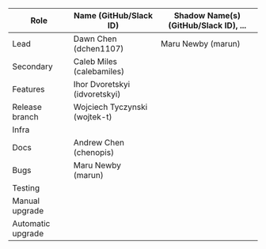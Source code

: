 |  **Role** | **Name** (**GitHub/Slack ID**)  | **Shadow Name(s) (GitHub/Slack ID), ...**
|  ------ | ------ | ------ |
|  Lead | Dawn Chen (dchen1107) | Maru Newby (marun) |
|  Secondary | Caleb Miles (calebamiles)| |
|  Features |Ihor Dvoretskyi (idvoretskyi) | |
|  Release branch |Wojciech Tyczynski (wojtek-t)| |
|  Infra | | | |
|  Docs |Andrew Chen (chenopis) | |
|  Bugs | Maru Newby (marun) | | |
|  Testing | | | |
|  Manual upgrade | | | |
|  Automatic upgrade | | | |
